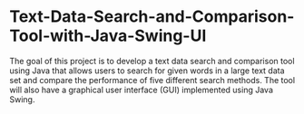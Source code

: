 # Text-Data-Search-and-Comparison-Tool-with-Java-Swing-UI
The goal of this project is to develop a text data search and comparison tool using Java that allows users to search for given words in a large text data set and compare the performance of five different search methods. The tool will also have a graphical user interface (GUI) implemented using Java Swing.

